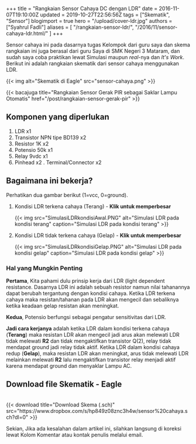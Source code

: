 +++
title = "Rangkaian Sensor Cahaya DC dengan LDR"
date = 2016-11-07T19:10:00Z
updated = 2019-10-27T22:56:56Z
tags = ["Skematik", "Sensor"]
blogimport = true 
hero = "/upload/cover-ldr.jpg"
authors = ["Syahrul Fadli"]
aliases = [
    "/rangkaian-sensor-ldr/",
    "/2016/11/sensor-cahaya-ldr.html/"
]
+++

Sensor cahaya ini pada dasarnya tugas Kelompok dari guru saya dan skema rangkaian ini juga berasal dari guru Saya di SMK Negeri 3 Mataram, dan sudah saya coba praktikan lewat Simulasi maupun <i>real</i>-nya dan <i>It's Work</i>. Berikut ini adalah rangkaian skematik dari sensor cahaya menggunakan LDR.

{{< img alt="Skematik di Eagle" src="sensor-cahaya.png" >}}

{{< bacajuga title="Rangkaian Sensor Gerak PIR sebagai Saklar Lampu Otomatis" href="/post/rangkaian-sensor-gerak-pir" >}}

## Komponen yang diperlukan
1. LDR x1
2. Transistor NPN tipe BD139 x2
3. Resistor 1K x2
4. Potensio 50k x1
5. Relay 9vdc x1
6. Pinhead x2
. Terminal/Connector x2

## Bagaimana ini bekerja?
Perhatikan dua gambar berikut (1=vcc, 0=ground).
1. Kondisi LDR terkena cahaya (Terang) - **Klik untuk memperbesar**
	
	{{< img src="SimulasiLDRkondisiAwal.PNG" alt="Simulasi LDR pada kondisi terang" caption="Simulasi LDR pada kondisi terang" >}}

2. Kondisi LDR tidak terkena cahaya (Gelap) - **Klik untuk memperbesar**
	
	{{< img src="SimulasiLDRkondisiGelap.PNG" alt="Simulasi LDR pada kondisi gelap" caption="Simulasi LDR pada kondisi gelap" >}}

### Hal yang Mungkin Penting
**Pertama**, Kita pahami dulu prinsip kerja dari LDR (light dependent resistance. Dasarnya LDR ini adalah sebuah resistor namun nilai tahanannya dapat berubah tergantung dengan kondisi cahaya. Ketika LDR terkena cahaya maka resistan/tahanan pada LDR akan mengecil dan sebaliknya ketika keadaan gelap resistan akan meningkat.

**Kedua**, Potensio berfungsi sebagai pengatur sensitivitas dari LDR.

**Jadi cara kerjanya** adalah ketika LDR dalam kondisi terkena cahaya (**Terang**) maka resistan LDR akan mengecil jadi arus akan melewati LDR tidak melewati **R2** dan tidak mengaktifkan transistor Q(2), relay tidak mendapat ground jadi relay tidak aktif. Ketika LDR dalam kondisi cahaya redup (**Gelap**), maka resistan LDR akan meningkat, arus tidak melewati LDR melainkan melewati **R2** lalu mengaktifkan transistor relay menjadi aktif karena mendapat ground dan menyaklar Lampu AC.  

## Download file Skematik - Eagle
</br>
{{< download title="Download Skema (.sch)" src="https://www.dropbox.com/s/hp849z08znc3h4w/sensor%20cahaya.sch?dl=0" >}}

Sekian, Jika ada kesalahan dalam artikel ini, silahkan langsung di koreksi lewat Kolom Komentar atau kontak penulis melalui email.
